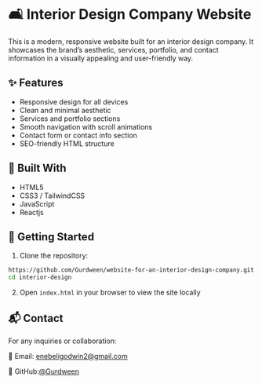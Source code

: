# 🛋️ Interior Design Company Website

This is a modern, responsive website built for an interior design company. It showcases the brand’s aesthetic, services, portfolio, and contact information in a visually appealing and user-friendly way.

## ✨ Features

- Responsive design for all devices  
- Clean and minimal aesthetic  
- Services and portfolio sections  
- Smooth navigation with scroll animations  
- Contact form or contact info section  
- SEO-friendly HTML structure

## 🧰 Built With

- HTML5  
- CSS3 / TailwindCSS
- JavaScript 
- Reactjs


## 🚀 Getting Started

1. Clone the repository:

```bash
https://github.com/Gurdween/website-for-an-interior-design-company.git
cd interior-design
```
2. Open `index.html` in your browser to view the site locally

## 📬 Contact

For any inquiries or collaboration:

📧 Email: enebeligodwin2@gmail.com

🐙 GitHub:[@Gurdween](https://github.com/Gurdween)

